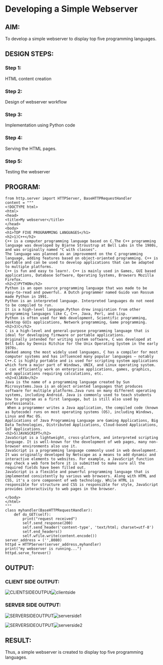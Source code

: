 # Developing a Simple Webserver
## AIM:
To develop a simple webserver to display top five programming languages.

## DESIGN STEPS:
### Step 1: 
HTML content creation
### Step 2:
Design of webserver workflow
### Step 3:
Implementation using Python code
### Step 4:
Serving the HTML pages.
### Step 5:
Testing the webserver

## PROGRAM:
```
from http.server import HTTPServer, BaseHTTPRequestHandler
content = """
<!DOCTYPE html>
<html>
<head>
<title>My webserver</title>
</head>
<body>
<h1>TOP FIVE PROGRAMMING LANGUAGES</h1>
<h2>1)C++</h2>
C++ is a computer programming language based on C.The C++ programming language was developed by Bjarne Stroustrup at Bell Labs in the 1980s, and was originally named "C with classes".
The language was planned as an improvement on the C programming language, adding features based on object-oriented programming. C++ is portable and can be used to develop applications that can be adapted to multiple platforms.
C++ is fun and easy to learn!. C++ is mainly used in Games, GUI based applications, Database Software, Operating Systems, Browsers Mozilla Firefox.
<h2>2)PYTHON</h2>
Python is an open source programming language that was made to be easy-to-read and powerful. A Dutch programmer named Guido van Rossum made Python in 1991.
Python is an interpreted language. Interpreted languages do not need to be compiled to run.
It is a high-level language.Python drew inspiration from other programming languages like C, C++, Java, Perl, and Lisp.
Python is often used for Web development, Scientific programming, Desktop GUIs applications, Network programming, Game programming.
<h2>3)C</h2>
C is a high-level and general-purpose programming language that is ideal for developing firmware or portable applications.
Originally intended for writing system software, C was developed at Bell Labs by Dennis Ritchie for the Unix Operating System in the early 1970s.
Ranked among the most widely used languages, C has a compiler for most computer systems and has influenced many popular languages – notably C++.C is highly portable and is used for scripting system applications which form a major part of Windows, UNIX, and Linux operating system. 
C can efficiently work on enterprise applications, games, graphics, and applications requiring calculations, etc.
<h2>4)JAVA</h2>
Java is the name of a programming language created by Sun Microsystems.Java is an object oriented languages that produces software for multiple platforms.Java runs on many different operating systems, including Android. Java is commonly used to teach students how to program as a first language, but is still also used by professionals.
 When a programmer writes a Java application, the compiled code (known as bytecode) runs on most operating systems (OS), including Windows, Linux and Mac OS. 
Applications of Java Programming Language are Gaming Applications, Big Data Technologies, Distributed Applications, Cloud-based Applications, IoT Applications.
<h2>5)JAVASCRIPT</h2>
JavaScript is a lightweight, cross-platform, and interpreted scripting language. It is well-known for the development of web pages, many non-browser environments also use it.
JavaScript is a programming language commonly used in web development. It was originally developed by Netscape as a means to add dynamic and interactive elements to websites. For example, a JavaScript function may check a web form before it is submitted to make sure all the required fields have been filled out.
JavaScript is a flexible and powerful programming language that is implemented consistently by various web browsers. Along with HTML and CSS, it's a core component of web technology. While HTML is responsible for structure and CSS is responsible for style, JavaScript provides interactivity to web pages in the browser.

</body>
</html>
"""
class myhandler(BaseHTTPRequestHandler):
    def do_GET(self):
        print("request received")
        self.send_response(200)
        self.send_header('content-type', 'text/html; charset=utf-8')
        self.end_headers()
        self.wfile.write(content.encode())
server_address = ('',8080)
httpd = HTTPServer(server_address,myhandler)
print("my webserver is running...")
httpd.serve_forever()
```


## OUTPUT:
### CLIENT SIDE OUTPUT:
![CLIENTSIDEOUTPUt](./clientside.png)![clientside](https://user-images.githubusercontent.com/94169913/143075458-fbeca822-2ccd-478a-97bc-f367ec1f1382.png)


### SERVER SIDE OUTPUT:
![SERVERSIDEOUTPUT](./serverside1.png)![serverside1](https://user-images.githubusercontent.com/94169913/143075510-a6f9de1f-b617-4418-8318-1c462a25fcee.png)

![SERVERSIDEOUTPUT](./serverside2.png)![serverside2](https://user-images.githubusercontent.com/94169913/143075559-416dc1a3-e349-44d1-a42f-6fb1067fe0be.png)




## RESULT:
Thus, a simple webserver is created to display top five programming languages.
